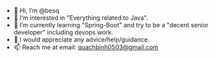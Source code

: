 - 👋 Hi, I’m @besq
- 👀 I’m interested in "Everything related to Java".
- 🌱 I’m currently learning "Spring-Boot" and try to be a "decent senior developer" including devops work.
- 💞️ I would appreciate any advice/help/guidance.
- 📫 Reach me at email: quachbinh0503@gmail.com

<!---
besq/besq is a ✨ special ✨ repository because its `README.md` (this file) appears on your GitHub profile.
You can click the Preview link to take a look at your changes.
--->
